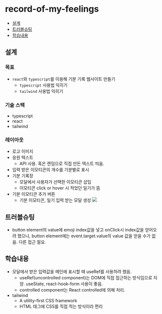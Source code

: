 # record-of-my-feelings
- [설계](#설계)
- [트러블슈팅](#트러블슈팅)
- [학습내용](#학습내용)
## 설계
### 목표
- `react`와 `typescript`를 이용해 기분 기록 웹사이트 만들기
  - `typescript` 사용법 익히기
  - `tailwind` 사용법 익히기
### 기술 스택
- typescript
- react
- tailwind
### 레이아웃
- 로고 이미지
- 응원 텍스트
  - API 사용. 혹은 랜덤으로 직접 만든 텍스트 띄움.
- 입력 받은 이모티콘의 개수를 기분별로 표시
- 기분 기록장
  - 모달에서 사용자가 선택한 이모티콘 삽입
  - 이모티콘 click or hover 시 적었던 일기가 뜸
- 기분 이모티콘 추가 버튼
  - 기분 이모티콘, 일기 입력 받는 모달 생성
<img src="https://user-images.githubusercontent.com/104069346/175812597-f03ea43f-a51c-4bda-b8f4-ef5c66327bc6.jpg"></img>

## 트러블슈팅
- button element의 value에 emoji index값을 넣고 onClick시 index값을 얻어오려 했으나, button element에는 event.target.value의 value 값을 얻을 수가 없음. 다른 접근 필요.

## 학습내용
- 모달에서 받은 입력값을 메인에 표시할 때 useRef를 사용하려 했음.
  - useRef(uncontrolled component)는 DOM에 직접 접근하는 방식임으로 지양. useState, react-hook-form 사용이 좋음.
  - controlled component는 React controlled에 의해 처리. 
- tailwind
  - A utility-first CSS framework
  - HTML 태그에 CSS를 직접 적는 방식이라 편리
